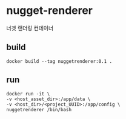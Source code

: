 # nugget-renderer
너겟 랜더링 컨테이너


## build
```
docker build --tag nuggetrenderer:0.1 .
```

## run
```
docker run -it \
-v <host_asset_dir>:/app/data \
-v <host_dir>/<project_UUID>:/app/config \
nuggetrenderer /bin/bash
```